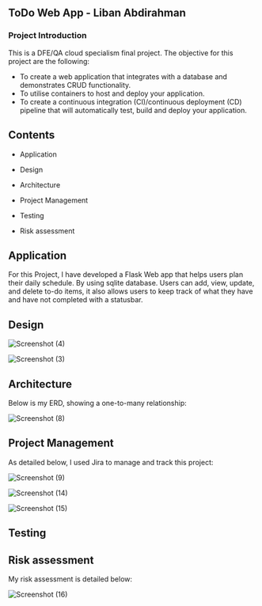 
<!-- ABOUT THE PROJECT -->
## ToDo Web App - Liban Abdirahman

### Project Introduction

This is a DFE/QA cloud specialism final project. The objective for this project are the following:

* To create a web application that integrates with a database and demonstrates CRUD functionality.
* To utilise containers to host and deploy your application.
* To create a continuous integration (CI)/continuous deployment (CD) pipeline that will automatically test, build and deploy your application.

<!-- ABOUT THE PROJECT -->
## Contents

* Application

* Design

* Architecture

* Project Management

* Testing

* Risk assessment


## Application

For this Project, I have developed a Flask Web app that helps users plan their daily schedule. By using sqlite database. Users can add, view, update, and delete to-do items, it also allows users to keep track of what they have and have not completed with a statusbar.

<!-- ROADMAP -->
## Design
 


![Screenshot (4)](https://user-images.githubusercontent.com/111815447/198462484-36e6ea70-2c05-4258-8d52-f23ceb5b6eca.png)





![Screenshot (3)](https://user-images.githubusercontent.com/111815447/198452675-38c1c69d-517f-4f2c-844d-5a9899532ba2.png)





<!-- CONTRIBUTING -->
## Architecture

Below is my ERD, showing a one-to-many relationship:

![Screenshot (8)](https://user-images.githubusercontent.com/111815447/198511292-35098ea4-3380-4368-8b9a-af29ed603fc6.png)







<!-- LICENSE -->
## Project Management

As detailed below, I used Jira to manage and track this project:

![Screenshot (9)](https://user-images.githubusercontent.com/111815447/198513738-88a3710b-6a67-4d3d-8127-4592c8864d48.png)

![Screenshot (14)](https://user-images.githubusercontent.com/111815447/198514312-077f87bd-a656-4587-bf0a-2b16032be048.png)

![Screenshot (15)](https://user-images.githubusercontent.com/111815447/198514395-1271a50e-f376-4d62-a906-ca4b0e4dbd83.png)






<!-- CONTACT -->
## Testing






<!-- LICENSE -->
## Risk assessment

My risk assessment is detailed below:

![Screenshot (16)](https://user-images.githubusercontent.com/111815447/198510528-6417d998-e244-43c0-a096-eb640279523b.png)


